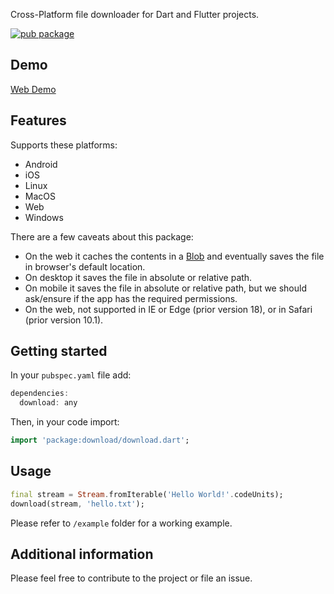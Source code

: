 Cross-Platform file downloader for Dart and Flutter projects.

[![pub package](https://img.shields.io/pub/v/download.svg)](https://pub.dartlang.org/packages/download)

## Demo

[Web Demo](https://xclud.github.io/dart_download/)

## Features

Supports these platforms:
- Android
- iOS
- Linux
- MacOS
- Web
- Windows

There are a few caveats about this package:
- On the web it caches the contents in a [Blob](https://developer.mozilla.org/en-US/docs/Web/API/Blob) and eventually saves the file in browser's default location.
- On desktop it saves the file in absolute or relative path.
- On mobile it saves the file in absolute or relative path, but we should ask/ensure if the app has the required permissions.
- On the web, not supported in IE or Edge (prior version 18), or in Safari (prior version 10.1).

## Getting started

In your `pubspec.yaml` file add:

```dart
dependencies:
  download: any
```
Then, in your code import:
```dart
import 'package:download/download.dart';
```

## Usage

```dart
final stream = Stream.fromIterable('Hello World!'.codeUnits);
download(stream, 'hello.txt');
```

Please refer to `/example` folder for a working example.

## Additional information

Please feel free to contribute to the project or file an issue.
